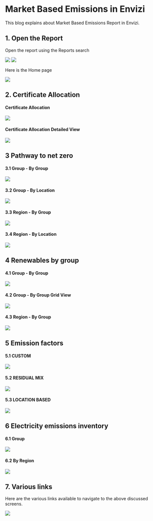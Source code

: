 # Market Based Emissions in Envizi

This blog explains about Market Based Emissions Report in Envizi. 

## 1. Open the Report

Open the report using the Reports search

<img src="images/image-11.png">

<img src="images/image-12.png">

Here is the Home page

<img src="images/image-13.png">

## 2. Certificate Allocation

#### Certificate Allocation

<img src="images/image-14.png">

#### Certificate Allocation Detailed View

<img src="images/image-15.png">

## 3 Pathway to net zero

#### 3.1 Group - By Group

<img src="images/image-16.png">

#### 3.2 Group - By Location

<img src="images/image-17.png">

#### 3.3 Region - By Group

<img src="images/image-18.png">

#### 3.4 Region - By Location

<img src="images/image-19.png">


## 4 Renewables by group

#### 4.1 Group - By Group

<img src="images/image-20.png">

#### 4.2 Group - By Group Grid View

<img src="images/image-21.png">

#### 4.3 Region - By Group

<img src="images/image-22.png">


## 5 Emission factors

#### 5.1 CUSTOM

<img src="images/image-23.png">

#### 5.2 RESIDUAL MIX

<img src="images/image-24.png">

#### 5.3 LOCATION BASED

<img src="images/image-25.png">


## 6 Electricity emissions inventory

#### 6.1 Group

<img src="images/image-26.png">

#### 6.2 By Region

<img src="images/image-27.png">

## 7. Various links

Here are the various links available to navigate to the above discussed screens.

<img src="images/image-17.png">